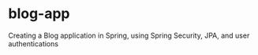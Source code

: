 # blog-app

Creating a Blog application in Spring, using Spring Security, JPA, and user authentications
